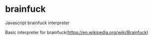 # brainfuck
Javascript brainfuck interpreter

Basic interpreter for brainfuck(https://en.wikipedia.org/wiki/Brainfuck)
